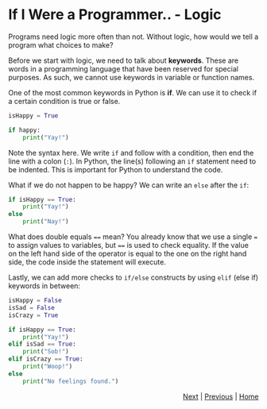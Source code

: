 # If I Were a Programmer.. - Logic

Programs need logic more often than not. Without logic, how would we tell a program what choices to make? 

Before we start with logic, we need to talk about **keywords**. These are words in a programming language that have been reserved for special purposes. As such, we cannot use keywords in variable or function names.

One of the most common keywords in Python is **if**. We can use it to check if a certain condition is true or false.
```python
isHappy = True

if happy:
    print("Yay!")
```

Note the syntax here. We write `if` and follow with a condition, then end the line with a colon (`:`). In Python, the line(s) following an `if` statement need to be indented. This is important for Python to understand the code.

What if we do not happen to be happy? We can write an `else` after the `if`:
```python
if isHappy == True:
    print("Yay!")
else
    print("Nay!")
```
What does double equals `==` mean? You already know that we use a single `=` to assign values to variables, but `==` is used to check equality. If the value on the left hand side of the operator is equal to the one on the right hand side, the code inside the statement will execute.


Lastly, we can add more checks to `if/else` constructs by using `elif` (else if) keywords in between:
```python
isHappy = False
isSad = False
isCrazy = True

if isHappy == True:
    print("Yay!")
elif isSad == True:
    print("Sob!")
elif isCrazy == True:
    print("Woop!")
else
    print("No feelings found.")
```

<div style="text-align: right">
<a href="bool-operators.html">Next</a> | 
<a href="booleans.html">Previous</a> | 
<a href="index.html">Home</a>
</div>